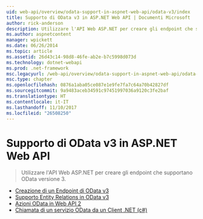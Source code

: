 ```yaml
---
uid: web-api/overview/odata-support-in-aspnet-web-api/odata-v3/index
title: Supporto di OData v3 in ASP.NET Web API | Documenti Microsoft
author: rick-anderson
description: Utilizzare l'API Web ASP.NET per creare gli endpoint che supportano OData versione 3.
ms.author: aspnetcontent
manager: wpickett
ms.date: 06/26/2014
ms.topic: article
ms.assetid: 26d43c14-98d8-46fe-ab2e-b7c5998d073d
ms.technology: dotnet-webapi
ms.prod: .net-framework
msc.legacyurl: /web-api/overview/odata-support-in-aspnet-web-api/odata-v3
msc.type: chapter
ms.openlocfilehash: 0876a1aba05ce087e1e9fe7fa7c64a70b42827df
ms.sourcegitcommit: 9a9483aceb34591c97451997036a9120c3fe2baf
ms.translationtype: HT
ms.contentlocale: it-IT
ms.lasthandoff: 11/10/2017
ms.locfileid: "26508250"
---
```

<a name="supporting-odata-v3-in-aspnet-web-api"></a>Supporto di OData v3 in ASP.NET Web API
====================
> Utilizzare l'API Web ASP.NET per creare gli endpoint che supportano OData versione 3.


- [Creazione di un Endpoint di OData v3](creating-an-odata-endpoint.md)
- [Supporto Entity Relations in OData v3](working-with-entity-relations.md)
- [Azioni OData in Web API 2](odata-actions.md)
- [Chiamata di un servizio OData da un Client .NET (c#)](calling-an-odata-service-from-a-net-client.md)
